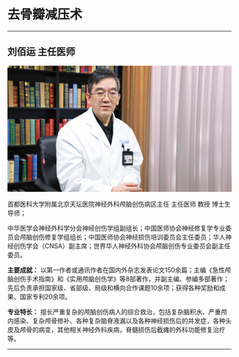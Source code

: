 # 去骨瓣减压术

---

## 刘佰运 主任医师

![1679378564785](image/c06_053/1679378564785.png)

首都医科大学附属北京天坛医院神经外科颅脑创伤病区主任 主任医师 教授 博士生导师；

中华医学会神经外科学分会神经创伤学组副组长；中国医师协会神经修复学专业委员会颅脑创伤修复学组组长；中国医师协会神经损伤培训委员会主任委员；华人神经创伤学会（CNSA）副主席；世界华人神经外科协会颅脑创伤专业委员会副主任委员。


**主要成就：** 以第一作者或通讯作者在国内外杂志发表论文150余篇；主编《急性颅脑创伤手术指南》和《实用颅脑创伤学》等8部著作，并副主编、参编多部著作；先后负责承担国家级、省部级、局级和横向合作课题10余项；获得各种奖励和成果、国家专利20余项。


**专业特长：** 擅长严重复杂的颅脑创伤病人的综合救治，包括复杂脑积水、严重颅内感染、复杂颅骨修补、各种复杂脑脊液漏以及各种神经损伤后的并发症，各种头皮及颅骨的病变，其他相关神经外科疾病，脊髓损伤后截瘫的外科功能修复治疗等。

---
